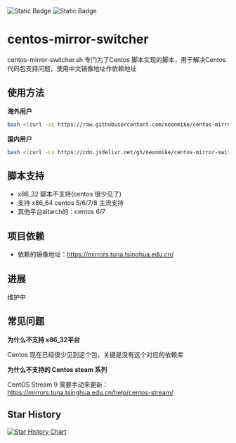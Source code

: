 ![Static Badge](https://img.shields.io/badge/build-passing-green)
![Static Badge](https://img.shields.io/badge/version-0.1-blue)


# centos-mirror-switcher

centos-mirror-switcher.sh 专门为了Centos 脚本实现的脚本，用于解决Centos代码包支持问题，使用中文镜像地址作依赖地址

## 使用方法

**海外用户**

```bash
bash <(curl -sL https://raw.githubusercontent.com/neonmike/centos-mirror-switcher/main/centos-mirror-switcher.sh)

```
**国内用户**
```bash
bash <(curl -Ls https://cdn.jsdelivr.net/gh/neonmike/centos-mirror-switcher@main/centos-mirror-switcher.sh) 
```


## 脚本支持

-   x86_32 脚本不支持(centos 很少见了)
- 支持 x86_64 centos 5/6/7/8 主流支持
- 其他平台altarch的：centos 6/7


## 项目依赖

- 依赖的镜像地址：https://mirrors.tuna.tsinghua.edu.cn/

## 进展

维护中

## 常见问题

**为什么不支持 x86_32平台**

Centos 现在已经很少见到这个包，关键是没有这个对应的依赖库

**为什么不支持的 Centos steam 系列**

CentOS Stream 9 需要手动来更新：https://mirrors.tuna.tsinghua.edu.cn/help/centos-stream/

## Star History

[![Star History Chart](https://api.star-history.com/svg?repos=neonmike/centos-mirror-switcher&type=Date)](https://www.star-history.com/#neonmike/centos-mirror-switcher&Date)